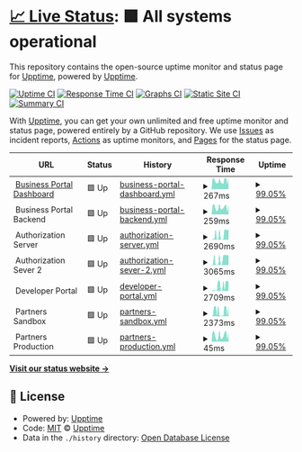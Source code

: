 # [📈 Live Status](https://demo.upptime.js.org): <!--live status--> **🟩 All systems operational**

This repository contains the open-source uptime monitor and status page for [Upptime](https://upptime.js.org), powered by [Upptime](https://github.com/upptime/upptime).

[![Uptime CI](https://github.com/r0manu3l/inswhub/workflows/Uptime%20CI/badge.svg)](https://github.com/r0manu3l/inswhub/actions?query=workflow%3A%22Uptime+CI%22)
[![Response Time CI](https://github.com/r0manu3l/inswhub/workflows/Response%20Time%20CI/badge.svg)](https://github.com/r0manu3l/inswhub/actions?query=workflow%3A%22Response+Time+CI%22)
[![Graphs CI](https://github.com/r0manu3l/inswhub/workflows/Graphs%20CI/badge.svg)](https://github.com/r0manu3l/inswhub/actions?query=workflow%3A%22Graphs+CI%22)
[![Static Site CI](https://github.com/r0manu3l/inswhub/workflows/Static%20Site%20CI/badge.svg)](https://github.com/r0manu3l/inswhub/actions?query=workflow%3A%22Static+Site+CI%22)
[![Summary CI](https://github.com/r0manu3l/inswhub/workflows/Summary%20CI/badge.svg)](https://github.com/r0manu3l/inswhub/actions?query=workflow%3A%22Summary+CI%22)

With [Upptime](https://upptime.js.org), you can get your own unlimited and free uptime monitor and status page, powered entirely by a GitHub repository. We use [Issues](https://github.com/upptime/upptime/issues) as incident reports, [Actions](https://github.com/r0manu3l/inswhub/actions) as uptime monitors, and [Pages](https://demo.upptime.js.org) for the status page.

<!--start: status pages-->
<!-- This summary is generated by Upptime (https://github.com/upptime/upptime) -->
<!-- Do not edit this manually, your changes will be overwritten -->
<!-- prettier-ignore -->
| URL | Status | History | Response Time | Uptime |
| --- | ------ | ------- | ------------- | ------ |
| <img alt="" src="https://icons.duckduckgo.com/ip3/dashboard-ish.apps.ins.inswhub.com.ico" height="13"> [Business Portal Dashboard](https://dashboard-ish.apps.ins.inswhub.com/login) | 🟩 Up | [business-portal-dashboard.yml](https://github.com/r0manu3l/inswhub/commits/HEAD/history/business-portal-dashboard.yml) | <details><summary><img alt="Response time graph" src="./graphs/business-portal-dashboard/response-time-week.png" height="20"> 267ms</summary><br><a href="https://r0manu3l.github.io/inswhub/history/business-portal-dashboard"><img alt="Response time 235" src="https://img.shields.io/endpoint?url=https%3A%2F%2Fraw.githubusercontent.com%2Fr0manu3l%2Finswhub%2FHEAD%2Fapi%2Fbusiness-portal-dashboard%2Fresponse-time.json"></a><br><a href="https://r0manu3l.github.io/inswhub/history/business-portal-dashboard"><img alt="24-hour response time 234" src="https://img.shields.io/endpoint?url=https%3A%2F%2Fraw.githubusercontent.com%2Fr0manu3l%2Finswhub%2FHEAD%2Fapi%2Fbusiness-portal-dashboard%2Fresponse-time-day.json"></a><br><a href="https://r0manu3l.github.io/inswhub/history/business-portal-dashboard"><img alt="7-day response time 267" src="https://img.shields.io/endpoint?url=https%3A%2F%2Fraw.githubusercontent.com%2Fr0manu3l%2Finswhub%2FHEAD%2Fapi%2Fbusiness-portal-dashboard%2Fresponse-time-week.json"></a><br><a href="https://r0manu3l.github.io/inswhub/history/business-portal-dashboard"><img alt="30-day response time 255" src="https://img.shields.io/endpoint?url=https%3A%2F%2Fraw.githubusercontent.com%2Fr0manu3l%2Finswhub%2FHEAD%2Fapi%2Fbusiness-portal-dashboard%2Fresponse-time-month.json"></a><br><a href="https://r0manu3l.github.io/inswhub/history/business-portal-dashboard"><img alt="1-year response time 235" src="https://img.shields.io/endpoint?url=https%3A%2F%2Fraw.githubusercontent.com%2Fr0manu3l%2Finswhub%2FHEAD%2Fapi%2Fbusiness-portal-dashboard%2Fresponse-time-year.json"></a></details> | <details><summary><a href="https://r0manu3l.github.io/inswhub/history/business-portal-dashboard">99.05%</a></summary><a href="https://r0manu3l.github.io/inswhub/history/business-portal-dashboard"><img alt="All-time uptime 99.93%" src="https://img.shields.io/endpoint?url=https%3A%2F%2Fraw.githubusercontent.com%2Fr0manu3l%2Finswhub%2FHEAD%2Fapi%2Fbusiness-portal-dashboard%2Fuptime.json"></a><br><a href="https://r0manu3l.github.io/inswhub/history/business-portal-dashboard"><img alt="24-hour uptime 98.45%" src="https://img.shields.io/endpoint?url=https%3A%2F%2Fraw.githubusercontent.com%2Fr0manu3l%2Finswhub%2FHEAD%2Fapi%2Fbusiness-portal-dashboard%2Fuptime-day.json"></a><br><a href="https://r0manu3l.github.io/inswhub/history/business-portal-dashboard"><img alt="7-day uptime 99.05%" src="https://img.shields.io/endpoint?url=https%3A%2F%2Fraw.githubusercontent.com%2Fr0manu3l%2Finswhub%2FHEAD%2Fapi%2Fbusiness-portal-dashboard%2Fuptime-week.json"></a><br><a href="https://r0manu3l.github.io/inswhub/history/business-portal-dashboard"><img alt="30-day uptime 98.70%" src="https://img.shields.io/endpoint?url=https%3A%2F%2Fraw.githubusercontent.com%2Fr0manu3l%2Finswhub%2FHEAD%2Fapi%2Fbusiness-portal-dashboard%2Fuptime-month.json"></a><br><a href="https://r0manu3l.github.io/inswhub/history/business-portal-dashboard"><img alt="1-year uptime 99.87%" src="https://img.shields.io/endpoint?url=https%3A%2F%2Fraw.githubusercontent.com%2Fr0manu3l%2Finswhub%2FHEAD%2Fapi%2Fbusiness-portal-dashboard%2Fuptime-year.json"></a></details>
| <img alt="" src="https://icons.duckduckgo.com/ip3/null.ico" height="13"> Business Portal Backend | 🟩 Up | [business-portal-backend.yml](https://github.com/r0manu3l/inswhub/commits/HEAD/history/business-portal-backend.yml) | <details><summary><img alt="Response time graph" src="./graphs/business-portal-backend/response-time-week.png" height="20"> 259ms</summary><br><a href="https://r0manu3l.github.io/inswhub/history/business-portal-backend"><img alt="Response time 231" src="https://img.shields.io/endpoint?url=https%3A%2F%2Fraw.githubusercontent.com%2Fr0manu3l%2Finswhub%2FHEAD%2Fapi%2Fbusiness-portal-backend%2Fresponse-time.json"></a><br><a href="https://r0manu3l.github.io/inswhub/history/business-portal-backend"><img alt="24-hour response time 252" src="https://img.shields.io/endpoint?url=https%3A%2F%2Fraw.githubusercontent.com%2Fr0manu3l%2Finswhub%2FHEAD%2Fapi%2Fbusiness-portal-backend%2Fresponse-time-day.json"></a><br><a href="https://r0manu3l.github.io/inswhub/history/business-portal-backend"><img alt="7-day response time 259" src="https://img.shields.io/endpoint?url=https%3A%2F%2Fraw.githubusercontent.com%2Fr0manu3l%2Finswhub%2FHEAD%2Fapi%2Fbusiness-portal-backend%2Fresponse-time-week.json"></a><br><a href="https://r0manu3l.github.io/inswhub/history/business-portal-backend"><img alt="30-day response time 249" src="https://img.shields.io/endpoint?url=https%3A%2F%2Fraw.githubusercontent.com%2Fr0manu3l%2Finswhub%2FHEAD%2Fapi%2Fbusiness-portal-backend%2Fresponse-time-month.json"></a><br><a href="https://r0manu3l.github.io/inswhub/history/business-portal-backend"><img alt="1-year response time 231" src="https://img.shields.io/endpoint?url=https%3A%2F%2Fraw.githubusercontent.com%2Fr0manu3l%2Finswhub%2FHEAD%2Fapi%2Fbusiness-portal-backend%2Fresponse-time-year.json"></a></details> | <details><summary><a href="https://r0manu3l.github.io/inswhub/history/business-portal-backend">99.05%</a></summary><a href="https://r0manu3l.github.io/inswhub/history/business-portal-backend"><img alt="All-time uptime 99.93%" src="https://img.shields.io/endpoint?url=https%3A%2F%2Fraw.githubusercontent.com%2Fr0manu3l%2Finswhub%2FHEAD%2Fapi%2Fbusiness-portal-backend%2Fuptime.json"></a><br><a href="https://r0manu3l.github.io/inswhub/history/business-portal-backend"><img alt="24-hour uptime 98.44%" src="https://img.shields.io/endpoint?url=https%3A%2F%2Fraw.githubusercontent.com%2Fr0manu3l%2Finswhub%2FHEAD%2Fapi%2Fbusiness-portal-backend%2Fuptime-day.json"></a><br><a href="https://r0manu3l.github.io/inswhub/history/business-portal-backend"><img alt="7-day uptime 99.05%" src="https://img.shields.io/endpoint?url=https%3A%2F%2Fraw.githubusercontent.com%2Fr0manu3l%2Finswhub%2FHEAD%2Fapi%2Fbusiness-portal-backend%2Fuptime-week.json"></a><br><a href="https://r0manu3l.github.io/inswhub/history/business-portal-backend"><img alt="30-day uptime 98.70%" src="https://img.shields.io/endpoint?url=https%3A%2F%2Fraw.githubusercontent.com%2Fr0manu3l%2Finswhub%2FHEAD%2Fapi%2Fbusiness-portal-backend%2Fuptime-month.json"></a><br><a href="https://r0manu3l.github.io/inswhub/history/business-portal-backend"><img alt="1-year uptime 99.87%" src="https://img.shields.io/endpoint?url=https%3A%2F%2Fraw.githubusercontent.com%2Fr0manu3l%2Finswhub%2FHEAD%2Fapi%2Fbusiness-portal-backend%2Fuptime-year.json"></a></details>
| <img alt="" src="https://icons.duckduckgo.com/ip3/null.ico" height="13"> Authorization Server | 🟩 Up | [authorization-server.yml](https://github.com/r0manu3l/inswhub/commits/HEAD/history/authorization-server.yml) | <details><summary><img alt="Response time graph" src="./graphs/authorization-server/response-time-week.png" height="20"> 2690ms</summary><br><a href="https://r0manu3l.github.io/inswhub/history/authorization-server"><img alt="Response time 1366" src="https://img.shields.io/endpoint?url=https%3A%2F%2Fraw.githubusercontent.com%2Fr0manu3l%2Finswhub%2FHEAD%2Fapi%2Fauthorization-server%2Fresponse-time.json"></a><br><a href="https://r0manu3l.github.io/inswhub/history/authorization-server"><img alt="24-hour response time 2687" src="https://img.shields.io/endpoint?url=https%3A%2F%2Fraw.githubusercontent.com%2Fr0manu3l%2Finswhub%2FHEAD%2Fapi%2Fauthorization-server%2Fresponse-time-day.json"></a><br><a href="https://r0manu3l.github.io/inswhub/history/authorization-server"><img alt="7-day response time 2690" src="https://img.shields.io/endpoint?url=https%3A%2F%2Fraw.githubusercontent.com%2Fr0manu3l%2Finswhub%2FHEAD%2Fapi%2Fauthorization-server%2Fresponse-time-week.json"></a><br><a href="https://r0manu3l.github.io/inswhub/history/authorization-server"><img alt="30-day response time 2080" src="https://img.shields.io/endpoint?url=https%3A%2F%2Fraw.githubusercontent.com%2Fr0manu3l%2Finswhub%2FHEAD%2Fapi%2Fauthorization-server%2Fresponse-time-month.json"></a><br><a href="https://r0manu3l.github.io/inswhub/history/authorization-server"><img alt="1-year response time 1441" src="https://img.shields.io/endpoint?url=https%3A%2F%2Fraw.githubusercontent.com%2Fr0manu3l%2Finswhub%2FHEAD%2Fapi%2Fauthorization-server%2Fresponse-time-year.json"></a></details> | <details><summary><a href="https://r0manu3l.github.io/inswhub/history/authorization-server">99.05%</a></summary><a href="https://r0manu3l.github.io/inswhub/history/authorization-server"><img alt="All-time uptime 99.93%" src="https://img.shields.io/endpoint?url=https%3A%2F%2Fraw.githubusercontent.com%2Fr0manu3l%2Finswhub%2FHEAD%2Fapi%2Fauthorization-server%2Fuptime.json"></a><br><a href="https://r0manu3l.github.io/inswhub/history/authorization-server"><img alt="24-hour uptime 98.44%" src="https://img.shields.io/endpoint?url=https%3A%2F%2Fraw.githubusercontent.com%2Fr0manu3l%2Finswhub%2FHEAD%2Fapi%2Fauthorization-server%2Fuptime-day.json"></a><br><a href="https://r0manu3l.github.io/inswhub/history/authorization-server"><img alt="7-day uptime 99.05%" src="https://img.shields.io/endpoint?url=https%3A%2F%2Fraw.githubusercontent.com%2Fr0manu3l%2Finswhub%2FHEAD%2Fapi%2Fauthorization-server%2Fuptime-week.json"></a><br><a href="https://r0manu3l.github.io/inswhub/history/authorization-server"><img alt="30-day uptime 98.70%" src="https://img.shields.io/endpoint?url=https%3A%2F%2Fraw.githubusercontent.com%2Fr0manu3l%2Finswhub%2FHEAD%2Fapi%2Fauthorization-server%2Fuptime-month.json"></a><br><a href="https://r0manu3l.github.io/inswhub/history/authorization-server"><img alt="1-year uptime 99.87%" src="https://img.shields.io/endpoint?url=https%3A%2F%2Fraw.githubusercontent.com%2Fr0manu3l%2Finswhub%2FHEAD%2Fapi%2Fauthorization-server%2Fuptime-year.json"></a></details>
| <img alt="" src="https://icons.duckduckgo.com/ip3/null.ico" height="13"> Authorization Sever 2 | 🟩 Up | [authorization-sever-2.yml](https://github.com/r0manu3l/inswhub/commits/HEAD/history/authorization-sever-2.yml) | <details><summary><img alt="Response time graph" src="./graphs/authorization-sever-2/response-time-week.png" height="20"> 3065ms</summary><br><a href="https://r0manu3l.github.io/inswhub/history/authorization-sever-2"><img alt="Response time 1416" src="https://img.shields.io/endpoint?url=https%3A%2F%2Fraw.githubusercontent.com%2Fr0manu3l%2Finswhub%2FHEAD%2Fapi%2Fauthorization-sever-2%2Fresponse-time.json"></a><br><a href="https://r0manu3l.github.io/inswhub/history/authorization-sever-2"><img alt="24-hour response time 2738" src="https://img.shields.io/endpoint?url=https%3A%2F%2Fraw.githubusercontent.com%2Fr0manu3l%2Finswhub%2FHEAD%2Fapi%2Fauthorization-sever-2%2Fresponse-time-day.json"></a><br><a href="https://r0manu3l.github.io/inswhub/history/authorization-sever-2"><img alt="7-day response time 3065" src="https://img.shields.io/endpoint?url=https%3A%2F%2Fraw.githubusercontent.com%2Fr0manu3l%2Finswhub%2FHEAD%2Fapi%2Fauthorization-sever-2%2Fresponse-time-week.json"></a><br><a href="https://r0manu3l.github.io/inswhub/history/authorization-sever-2"><img alt="30-day response time 1940" src="https://img.shields.io/endpoint?url=https%3A%2F%2Fraw.githubusercontent.com%2Fr0manu3l%2Finswhub%2FHEAD%2Fapi%2Fauthorization-sever-2%2Fresponse-time-month.json"></a><br><a href="https://r0manu3l.github.io/inswhub/history/authorization-sever-2"><img alt="1-year response time 1579" src="https://img.shields.io/endpoint?url=https%3A%2F%2Fraw.githubusercontent.com%2Fr0manu3l%2Finswhub%2FHEAD%2Fapi%2Fauthorization-sever-2%2Fresponse-time-year.json"></a></details> | <details><summary><a href="https://r0manu3l.github.io/inswhub/history/authorization-sever-2">99.05%</a></summary><a href="https://r0manu3l.github.io/inswhub/history/authorization-sever-2"><img alt="All-time uptime 99.94%" src="https://img.shields.io/endpoint?url=https%3A%2F%2Fraw.githubusercontent.com%2Fr0manu3l%2Finswhub%2FHEAD%2Fapi%2Fauthorization-sever-2%2Fuptime.json"></a><br><a href="https://r0manu3l.github.io/inswhub/history/authorization-sever-2"><img alt="24-hour uptime 98.44%" src="https://img.shields.io/endpoint?url=https%3A%2F%2Fraw.githubusercontent.com%2Fr0manu3l%2Finswhub%2FHEAD%2Fapi%2Fauthorization-sever-2%2Fuptime-day.json"></a><br><a href="https://r0manu3l.github.io/inswhub/history/authorization-sever-2"><img alt="7-day uptime 99.05%" src="https://img.shields.io/endpoint?url=https%3A%2F%2Fraw.githubusercontent.com%2Fr0manu3l%2Finswhub%2FHEAD%2Fapi%2Fauthorization-sever-2%2Fuptime-week.json"></a><br><a href="https://r0manu3l.github.io/inswhub/history/authorization-sever-2"><img alt="30-day uptime 98.70%" src="https://img.shields.io/endpoint?url=https%3A%2F%2Fraw.githubusercontent.com%2Fr0manu3l%2Finswhub%2FHEAD%2Fapi%2Fauthorization-sever-2%2Fuptime-month.json"></a><br><a href="https://r0manu3l.github.io/inswhub/history/authorization-sever-2"><img alt="1-year uptime 99.87%" src="https://img.shields.io/endpoint?url=https%3A%2F%2Fraw.githubusercontent.com%2Fr0manu3l%2Finswhub%2FHEAD%2Fapi%2Fauthorization-sever-2%2Fuptime-year.json"></a></details>
| <img alt="" src="https://icons.duckduckgo.com/ip3/null.ico" height="13"> Developer Portal | 🟩 Up | [developer-portal.yml](https://github.com/r0manu3l/inswhub/commits/HEAD/history/developer-portal.yml) | <details><summary><img alt="Response time graph" src="./graphs/developer-portal/response-time-week.png" height="20"> 2709ms</summary><br><a href="https://r0manu3l.github.io/inswhub/history/developer-portal"><img alt="Response time 2025" src="https://img.shields.io/endpoint?url=https%3A%2F%2Fraw.githubusercontent.com%2Fr0manu3l%2Finswhub%2FHEAD%2Fapi%2Fdeveloper-portal%2Fresponse-time.json"></a><br><a href="https://r0manu3l.github.io/inswhub/history/developer-portal"><img alt="24-hour response time 2722" src="https://img.shields.io/endpoint?url=https%3A%2F%2Fraw.githubusercontent.com%2Fr0manu3l%2Finswhub%2FHEAD%2Fapi%2Fdeveloper-portal%2Fresponse-time-day.json"></a><br><a href="https://r0manu3l.github.io/inswhub/history/developer-portal"><img alt="7-day response time 2709" src="https://img.shields.io/endpoint?url=https%3A%2F%2Fraw.githubusercontent.com%2Fr0manu3l%2Finswhub%2FHEAD%2Fapi%2Fdeveloper-portal%2Fresponse-time-week.json"></a><br><a href="https://r0manu3l.github.io/inswhub/history/developer-portal"><img alt="30-day response time 2068" src="https://img.shields.io/endpoint?url=https%3A%2F%2Fraw.githubusercontent.com%2Fr0manu3l%2Finswhub%2FHEAD%2Fapi%2Fdeveloper-portal%2Fresponse-time-month.json"></a><br><a href="https://r0manu3l.github.io/inswhub/history/developer-portal"><img alt="1-year response time 2217" src="https://img.shields.io/endpoint?url=https%3A%2F%2Fraw.githubusercontent.com%2Fr0manu3l%2Finswhub%2FHEAD%2Fapi%2Fdeveloper-portal%2Fresponse-time-year.json"></a></details> | <details><summary><a href="https://r0manu3l.github.io/inswhub/history/developer-portal">99.05%</a></summary><a href="https://r0manu3l.github.io/inswhub/history/developer-portal"><img alt="All-time uptime 99.93%" src="https://img.shields.io/endpoint?url=https%3A%2F%2Fraw.githubusercontent.com%2Fr0manu3l%2Finswhub%2FHEAD%2Fapi%2Fdeveloper-portal%2Fuptime.json"></a><br><a href="https://r0manu3l.github.io/inswhub/history/developer-portal"><img alt="24-hour uptime 98.44%" src="https://img.shields.io/endpoint?url=https%3A%2F%2Fraw.githubusercontent.com%2Fr0manu3l%2Finswhub%2FHEAD%2Fapi%2Fdeveloper-portal%2Fuptime-day.json"></a><br><a href="https://r0manu3l.github.io/inswhub/history/developer-portal"><img alt="7-day uptime 99.05%" src="https://img.shields.io/endpoint?url=https%3A%2F%2Fraw.githubusercontent.com%2Fr0manu3l%2Finswhub%2FHEAD%2Fapi%2Fdeveloper-portal%2Fuptime-week.json"></a><br><a href="https://r0manu3l.github.io/inswhub/history/developer-portal"><img alt="30-day uptime 98.70%" src="https://img.shields.io/endpoint?url=https%3A%2F%2Fraw.githubusercontent.com%2Fr0manu3l%2Finswhub%2FHEAD%2Fapi%2Fdeveloper-portal%2Fuptime-month.json"></a><br><a href="https://r0manu3l.github.io/inswhub/history/developer-portal"><img alt="1-year uptime 99.87%" src="https://img.shields.io/endpoint?url=https%3A%2F%2Fraw.githubusercontent.com%2Fr0manu3l%2Finswhub%2FHEAD%2Fapi%2Fdeveloper-portal%2Fuptime-year.json"></a></details>
| <img alt="" src="https://icons.duckduckgo.com/ip3/null.ico" height="13"> Partners Sandbox | 🟩 Up | [partners-sandbox.yml](https://github.com/r0manu3l/inswhub/commits/HEAD/history/partners-sandbox.yml) | <details><summary><img alt="Response time graph" src="./graphs/partners-sandbox/response-time-week.png" height="20"> 2373ms</summary><br><a href="https://r0manu3l.github.io/inswhub/history/partners-sandbox"><img alt="Response time 2122" src="https://img.shields.io/endpoint?url=https%3A%2F%2Fraw.githubusercontent.com%2Fr0manu3l%2Finswhub%2FHEAD%2Fapi%2Fpartners-sandbox%2Fresponse-time.json"></a><br><a href="https://r0manu3l.github.io/inswhub/history/partners-sandbox"><img alt="24-hour response time 256" src="https://img.shields.io/endpoint?url=https%3A%2F%2Fraw.githubusercontent.com%2Fr0manu3l%2Finswhub%2FHEAD%2Fapi%2Fpartners-sandbox%2Fresponse-time-day.json"></a><br><a href="https://r0manu3l.github.io/inswhub/history/partners-sandbox"><img alt="7-day response time 2373" src="https://img.shields.io/endpoint?url=https%3A%2F%2Fraw.githubusercontent.com%2Fr0manu3l%2Finswhub%2FHEAD%2Fapi%2Fpartners-sandbox%2Fresponse-time-week.json"></a><br><a href="https://r0manu3l.github.io/inswhub/history/partners-sandbox"><img alt="30-day response time 2227" src="https://img.shields.io/endpoint?url=https%3A%2F%2Fraw.githubusercontent.com%2Fr0manu3l%2Finswhub%2FHEAD%2Fapi%2Fpartners-sandbox%2Fresponse-time-month.json"></a><br><a href="https://r0manu3l.github.io/inswhub/history/partners-sandbox"><img alt="1-year response time 2211" src="https://img.shields.io/endpoint?url=https%3A%2F%2Fraw.githubusercontent.com%2Fr0manu3l%2Finswhub%2FHEAD%2Fapi%2Fpartners-sandbox%2Fresponse-time-year.json"></a></details> | <details><summary><a href="https://r0manu3l.github.io/inswhub/history/partners-sandbox">99.05%</a></summary><a href="https://r0manu3l.github.io/inswhub/history/partners-sandbox"><img alt="All-time uptime 99.93%" src="https://img.shields.io/endpoint?url=https%3A%2F%2Fraw.githubusercontent.com%2Fr0manu3l%2Finswhub%2FHEAD%2Fapi%2Fpartners-sandbox%2Fuptime.json"></a><br><a href="https://r0manu3l.github.io/inswhub/history/partners-sandbox"><img alt="24-hour uptime 98.44%" src="https://img.shields.io/endpoint?url=https%3A%2F%2Fraw.githubusercontent.com%2Fr0manu3l%2Finswhub%2FHEAD%2Fapi%2Fpartners-sandbox%2Fuptime-day.json"></a><br><a href="https://r0manu3l.github.io/inswhub/history/partners-sandbox"><img alt="7-day uptime 99.05%" src="https://img.shields.io/endpoint?url=https%3A%2F%2Fraw.githubusercontent.com%2Fr0manu3l%2Finswhub%2FHEAD%2Fapi%2Fpartners-sandbox%2Fuptime-week.json"></a><br><a href="https://r0manu3l.github.io/inswhub/history/partners-sandbox"><img alt="30-day uptime 98.70%" src="https://img.shields.io/endpoint?url=https%3A%2F%2Fraw.githubusercontent.com%2Fr0manu3l%2Finswhub%2FHEAD%2Fapi%2Fpartners-sandbox%2Fuptime-month.json"></a><br><a href="https://r0manu3l.github.io/inswhub/history/partners-sandbox"><img alt="1-year uptime 99.87%" src="https://img.shields.io/endpoint?url=https%3A%2F%2Fraw.githubusercontent.com%2Fr0manu3l%2Finswhub%2FHEAD%2Fapi%2Fpartners-sandbox%2Fuptime-year.json"></a></details>
| <img alt="" src="https://icons.duckduckgo.com/ip3/null.ico" height="13"> Partners Production | 🟩 Up | [partners-production.yml](https://github.com/r0manu3l/inswhub/commits/HEAD/history/partners-production.yml) | <details><summary><img alt="Response time graph" src="./graphs/partners-production/response-time-week.png" height="20"> 45ms</summary><br><a href="https://r0manu3l.github.io/inswhub/history/partners-production"><img alt="Response time 53" src="https://img.shields.io/endpoint?url=https%3A%2F%2Fraw.githubusercontent.com%2Fr0manu3l%2Finswhub%2FHEAD%2Fapi%2Fpartners-production%2Fresponse-time.json"></a><br><a href="https://r0manu3l.github.io/inswhub/history/partners-production"><img alt="24-hour response time 48" src="https://img.shields.io/endpoint?url=https%3A%2F%2Fraw.githubusercontent.com%2Fr0manu3l%2Finswhub%2FHEAD%2Fapi%2Fpartners-production%2Fresponse-time-day.json"></a><br><a href="https://r0manu3l.github.io/inswhub/history/partners-production"><img alt="7-day response time 45" src="https://img.shields.io/endpoint?url=https%3A%2F%2Fraw.githubusercontent.com%2Fr0manu3l%2Finswhub%2FHEAD%2Fapi%2Fpartners-production%2Fresponse-time-week.json"></a><br><a href="https://r0manu3l.github.io/inswhub/history/partners-production"><img alt="30-day response time 45" src="https://img.shields.io/endpoint?url=https%3A%2F%2Fraw.githubusercontent.com%2Fr0manu3l%2Finswhub%2FHEAD%2Fapi%2Fpartners-production%2Fresponse-time-month.json"></a><br><a href="https://r0manu3l.github.io/inswhub/history/partners-production"><img alt="1-year response time 53" src="https://img.shields.io/endpoint?url=https%3A%2F%2Fraw.githubusercontent.com%2Fr0manu3l%2Finswhub%2FHEAD%2Fapi%2Fpartners-production%2Fresponse-time-year.json"></a></details> | <details><summary><a href="https://r0manu3l.github.io/inswhub/history/partners-production">99.05%</a></summary><a href="https://r0manu3l.github.io/inswhub/history/partners-production"><img alt="All-time uptime 99.93%" src="https://img.shields.io/endpoint?url=https%3A%2F%2Fraw.githubusercontent.com%2Fr0manu3l%2Finswhub%2FHEAD%2Fapi%2Fpartners-production%2Fuptime.json"></a><br><a href="https://r0manu3l.github.io/inswhub/history/partners-production"><img alt="24-hour uptime 98.44%" src="https://img.shields.io/endpoint?url=https%3A%2F%2Fraw.githubusercontent.com%2Fr0manu3l%2Finswhub%2FHEAD%2Fapi%2Fpartners-production%2Fuptime-day.json"></a><br><a href="https://r0manu3l.github.io/inswhub/history/partners-production"><img alt="7-day uptime 99.05%" src="https://img.shields.io/endpoint?url=https%3A%2F%2Fraw.githubusercontent.com%2Fr0manu3l%2Finswhub%2FHEAD%2Fapi%2Fpartners-production%2Fuptime-week.json"></a><br><a href="https://r0manu3l.github.io/inswhub/history/partners-production"><img alt="30-day uptime 98.92%" src="https://img.shields.io/endpoint?url=https%3A%2F%2Fraw.githubusercontent.com%2Fr0manu3l%2Finswhub%2FHEAD%2Fapi%2Fpartners-production%2Fuptime-month.json"></a><br><a href="https://r0manu3l.github.io/inswhub/history/partners-production"><img alt="1-year uptime 99.89%" src="https://img.shields.io/endpoint?url=https%3A%2F%2Fraw.githubusercontent.com%2Fr0manu3l%2Finswhub%2FHEAD%2Fapi%2Fpartners-production%2Fuptime-year.json"></a></details>

<!--end: status pages-->

[**Visit our status website →**](https://demo.upptime.js.org)

## 📄 License

- Powered by: [Upptime](https://github.com/upptime/upptime)
- Code: [MIT](./LICENSE) © [Upptime](https://upptime.js.org)
- Data in the `./history` directory: [Open Database License](https://opendatacommons.org/licenses/odbl/1-0/)
